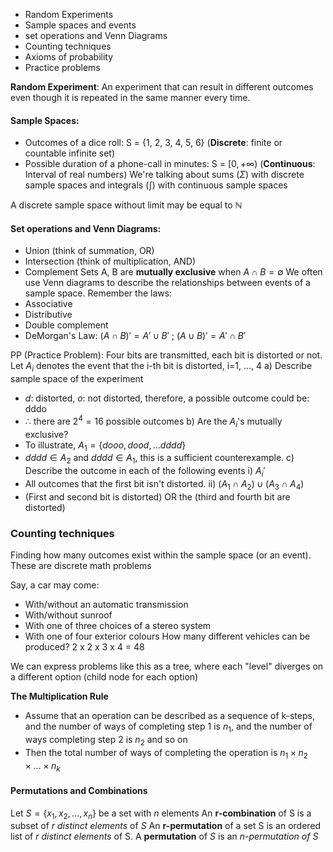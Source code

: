 
- Random Experiments
- Sample spaces and events
- set operations and Venn Diagrams
- Counting techniques
- Axioms of probability
- Practice problems

**Random Experiment**: An experiment that can result in different outcomes even though it is repeated in the same manner every time.

#### Sample Spaces: 
- Outcomes of a dice roll: S = {1, 2, 3, 4, 5, 6} (**Discrete**: finite or countable infinite set)
- Possible duration of a phone-call in minutes: S = $[0, +\infty)$ (**Continuous**: Interval of real numbers)
We're talking about sums ($\Sigma$) with discrete sample spaces and integrals ($\int$) with continuous sample spaces

A discrete sample space without limit may be equal to $\mathbb{N}$

#### Set operations and Venn Diagrams:
- Union (think of summation, OR)
- Intersection (think of multiplication, AND)
- Complement
Sets A, B are **mutually exclusive** when $A\cap B = \emptyset$
We often use Venn diagrams to describe the relationships between events of a sample space.
Remember the laws:
- Associative
- Distributive
- Double complement
- DeMorgan's Law: $(A\cap B)' = A' \cup B'\ ;\ (A\cup B)' = A'\cap B'$  

PP (Practice Problem):
Four bits are transmitted, each bit is distorted or not. Let $A_i$ denotes the event that the i-th bit is distorted, i=1, ..., 4
a) Describe sample space of the experiment
- $d$: distorted, $o$: not distorted, therefore, a possible outcome could be: dddo
- $\therefore$ there are $2^4=16$ possible outcomes
b) Are the $A_i$'s mutually exclusive?
- To illustrate, $A_1 = \{dooo, dood, ... dddd\}$ 
- $dddd \in A_2$ and $dddd \in A_1$, this is a sufficient counterexample.
c) Describe the outcome in each of the following events
 i) $A_i'$
 - All outcomes that the first bit isn't distorted.
ii) $(A_1 \cap A_2) \cup (A_3 \cap A_4)$
- (First and second bit is distorted) OR the (third and fourth bit are distorted)

### Counting techniques
Finding how many outcomes exist within the sample space (or an event). These are discrete math problems

Say, a car may come:
- With/without an automatic transmission
- With/without sunroof
- With one of three choices of a stereo system
- With one of four exterior colours
How many different vehicles can be produced?
2 x 2 x 3 x 4 = 48

We can express problems like this as a tree, where each "level" diverges on a different option (child node for each option)

**The Multiplication Rule**
- Assume that an operation can be described as a sequence of k-steps, and the number of ways of completing step 1 is $n_1$, and the number of ways completing step 2 is $n_2$ and so on
- Then the total number of ways of completing the operation is $n_1 \times n_2 \times ... \times n_k$

#### Permutations and Combinations
Let $S = \{x_1, x_2,...,x_n\}$ be a set with $n$ elements
An **r-combination** of S is a subset of *r distinct elements* of $S$ 
An **r-permutation** of a set S is an ordered list of *r distinct elements* of S. A **permutation** of $S$ is an *n-permutation of* $S$
